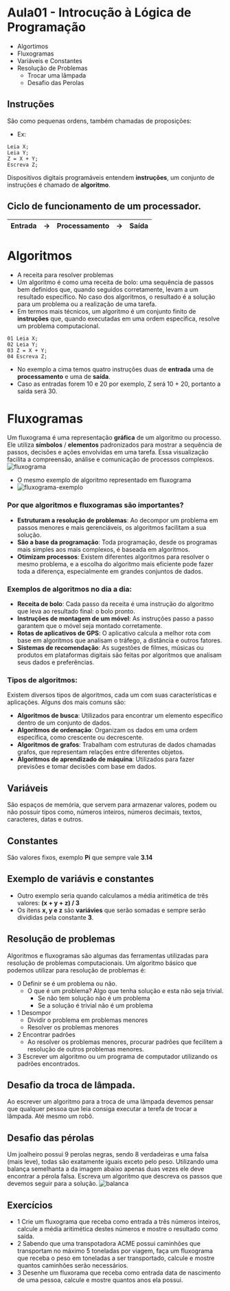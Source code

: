 # Aula01 - Introcução à Lógica de Programação
- Algortimos
- Fluxogramas
- Variáveis e Constantes
- Resolução de Problemas
    - Trocar uma lâmpada
    - Desafio das Perolas

## Instruções
São como pequenas ordens, também chamadas de proposições:
- Ex:
```
Leia X;
Leia Y;
Z = X + Y;
Escreva Z;
```
Dispositivos digitais programáveis entendem **instruções**, um conjunto de instruções é chamado de **algoritmo**.

## Ciclo de funcionamento de um processador.
|Entrada|->|Processamento|->|Saída|
|-|-|-|-|-|

# Algoritmos
-  A receita para resolver problemas
- Um algoritmo é como uma receita de bolo: uma sequência de passos bem definidos que, quando seguidos corretamente, levam a um resultado específico. No caso dos algoritmos, o resultado é a solução para um problema ou a realização de uma tarefa.
- Em termos mais técnicos, um algoritmo é um conjunto finito de **instruções** que, quando executadas em uma ordem específica, resolve um problema computacional.
```
01 Leia X;
02 Leia Y;
03 Z = X + Y;
04 Escreva Z;
```
- No exemplo a cima temos quatro instruções duas de **entrada** uma de **processamento** e uma de **saída**.
- Caso as entradas forem 10 e 20 por exemplo, Z será 10 + 20, portanto a saída será 30.

# Fluxogramas
Um fluxograma é uma representação **gráfica** de um algoritmo ou processo. Ele utiliza **símbolos** / **elementos** padronizados para mostrar a sequência de passos, decisões e ações envolvidas em uma tarefa. Essa visualização facilita a compreensão, análise e comunicação de processos complexos.
![fluxograma](./fluxograma.png)
- O mesmo exemplo de algoritmo representado em fluxograma
- ![fluxograma-exemplo](./fluxograma-exemplo.png)

### Por que algoritmos e fluxogramas são importantes?
- **Estruturam a resolução de problemas**: Ao decompor um problema em passos menores e mais gerenciáveis, os algoritmos facilitam a sua solução.
- **São a base da programação**: Toda programação, desde os programas mais simples aos mais complexos, é baseada em algoritmos.
- **Otimizam processos**: Existem diferentes algoritmos para resolver o mesmo problema, e a escolha do algoritmo mais eficiente pode fazer toda a diferença, especialmente em grandes conjuntos de dados.
### Exemplos de algoritmos no dia a dia:
- **Receita de bolo**: Cada passo da receita é uma instrução do algoritmo que leva ao resultado final: o bolo pronto.
- **Instruções de montagem de um móvel**: As instruções passo a passo garantem que o móvel seja montado corretamente.
- **Rotas de aplicativos de GPS**: O aplicativo calcula a melhor rota com base em algoritmos que analisam o tráfego, a distância e outros fatores.
- **Sistemas de recomendação**: As sugestões de filmes, músicas ou produtos em plataformas digitais são feitas por algoritmos que analisam seus dados e preferências.
### Tipos de algoritmos:
Existem diversos tipos de algoritmos, cada um com suas características e aplicações. Alguns dos mais comuns são:

- **Algoritmos de busca**: Utilizados para encontrar um elemento específico dentro de um conjunto de dados.
- **Algoritmos de ordenação**: Organizam os dados em uma ordem específica, como crescente ou decrescente.
- **Algoritmos de grafos**: Trabalham com estruturas de dados chamadas grafos, que representam relações entre diferentes objetos.
- **Algoritmos de aprendizado de máquina**: Utilizados para fazer previsões e tomar decisões com base em dados.

## Variáveis
São espaços de memória, que servem para armazenar valores, podem ou não possuir tipos como, números inteiros, números decimais, textos, caracteres, datas e outros.

## Constantes
São valores fixos, exemplo **Pi** que sempre vale **3.14**

## Exemplo de variávis e constantes
- Outro exemplo seria quando calculamos a média aritimética de três valores: **(x + y + z) / 3**
- Os ítens **x, y e z** são **variávies** que serão somadas e sempre serão divididas pela constante **3**.

## Resolução de problemas
Algoritmos e fluxogramas são algumas das ferramentas utilizadas para resolução de problemas computacionais.
Um algoritmo básico que podemos utilizar para resolução de problemas é:

- 0 Definir se é um problema ou não.
    - O que é um problema? Algo que tenha solução e esta não seja trivial.
        - Se não tem solução não é um problema
        - Se a solução é trivial não é um problema
- 1 Desompor
    - Dividir o problema em problemas menores
    - Resolver os problemas menores
- 2 Encontrar padrões
    - Ao resolver os problemas menores, procurar padrões que fecilitem a resolução de outros problemas menores.
- 3 Escrever um algoritmo ou um programa de computador utilizando os padrões encontrados.

## Desafio da troca de lâmpada.
Ao escrever um algoritmo para a troca de uma lâmpada devemos pensar que qualquer pessoa que leia consiga executar a terefa de trocar a lâmpada. Até mesmo um robô.

## Desafio das pérolas
Um joalheiro possui 9 perolas negras, sendo 8 verdadeiras e uma falsa (mais leve), todas são exatamente iguais exceto pelo peso.
Utilizando uma balança semelhanta a da imagem abaixo apenas duas vezes ele deve encontrar a pérola falsa. Escreva um algoritmo que descreva os passos que devemos seguir para a solução.
![balanca](./balanca.png)

## Exercícios
- 1 Crie um fluxograma que receba como entrada a três números inteiros, calcule a média aritimética destes números e mostre o resultado como saída.
- 2 Sabendo que uma transpotadora ACME possui caminhões que transportam no máximo 5 toneladas por viagem, faça um fluxograma que receba o peso em toneladas a ser transportado, calcule e mostre quantos caminhões serão necessários.
- 3 Desenhe um fluxorama que receba como entrada data de nascimento de uma pessoa, calcule e mostre quantos anos ela possui.